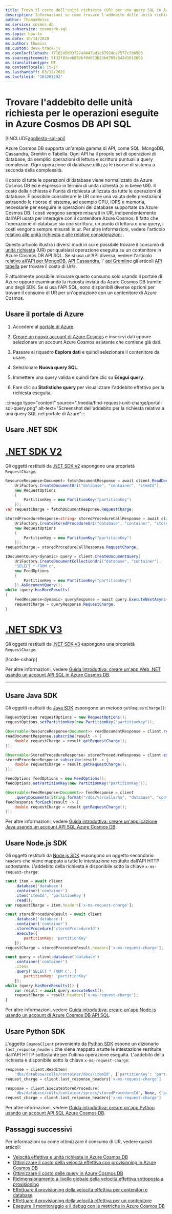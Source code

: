 ```yaml
---
title: Trova il costo dell'unità richiesta (UR) per una query SQL in Azure Cosmos DB
description: Informazioni su come trovare l'addebito delle unità richiesta (UR) per le query SQL eseguite su un contenitore di Azure Cosmos. È possibile usare i linguaggi portale di Azure, .NET, Java, Python e Node.js per trovare l'addebito delle UR.
author: ThomasWeiss
ms.service: cosmos-db
ms.subservice: cosmosdb-sql
ms.topic: how-to
ms.date: 10/14/2020
ms.author: thweiss
ms.custom: devx-track-js
ms.openlocfilehash: f716245d93727a0447bd1c67924ce7577c70b503
ms.sourcegitcommit: 5f32f03eeb892bf0d023b23bd709e642d1812696
ms.translationtype: MT
ms.contentlocale: it-IT
ms.lasthandoff: 03/12/2021
ms.locfileid: "103201292"
---
```

# <a name="find-the-request-unit-charge-for-operations-executed-in-azure-cosmos-db-sql-api"></a>Trovare l'addebito delle unità richiesta per le operazioni eseguite in Azure Cosmos DB API SQL
[!INCLUDE[appliesto-sql-api](includes/appliesto-sql-api.md)]

Azure Cosmos DB supporta un'ampia gamma di API, come SQL, MongoDB, Cassandra, Gremlin e Tabella. Ogni API ha il proprio set di operazioni di database, da semplici operazioni di lettura e scrittura puntuali a query complesse. Ogni operazione di database utilizza le risorse di sistema a seconda della complessità.

Il costo di tutte le operazioni di database viene normalizzato da Azure Cosmos DB ed è espresso in termini di unità richiesta (o in breve UR). Il costo della richiesta è l'unità di richiesta utilizzata da tutte le operazioni di database. È possibile considerare le UR come una valuta delle prestazioni astraendo le risorse di sistema, ad esempio CPU, IOPS e memoria, necessarie per eseguire le operazioni del database supportate da Azure Cosmos DB. I costi vengono sempre misurati in UR, indipendentemente dall'API usata per interagire con il contenitore Azure Cosmos. Il fatto che l'operazione di database sia una scrittura, un punto di lettura o una query, i costi vengono sempre misurati in ur. Per altre informazioni, vedere l'articolo [relativo alle unità richiesta e alle relative considerazioni](request-units.md) .

Questo articolo illustra i diversi modi in cui è possibile trovare il consumo di [unità richiesta](request-units.md) (UR) per qualsiasi operazione eseguita su un contenitore in Azure Cosmos DB API SQL. Se si usa un'API diversa, vedere l'articolo [relativo all'API per MongoDB](find-request-unit-charge-mongodb.md), [API Cassandra](find-request-unit-charge-cassandra.md), l' [api Gremlin](find-request-unit-charge-gremlin.md)e gli articoli [API tabella](find-request-unit-charge-table.md) per trovare il costo di Ur/s.

È attualmente possibile misurare questo consumo solo usando il portale di Azure oppure esaminando la risposta inviata da Azure Cosmos DB tramite uno degli SDK. Se si usa l'API SQL, sono disponibili diverse opzioni per trovare il consumo di UR per un'operazione con un contenitore di Azure Cosmos.

## <a name="use-the-azure-portal"></a>Usare il portale di Azure

1. Accedere al [portale di Azure](https://portal.azure.com/).

1. [Creare un nuovo account di Azure Cosmos](create-sql-api-dotnet.md#create-account) e inserirvi dati oppure selezionare un account Azure Cosmos esistente che contiene già dati.

1. Passare al riquadro **Esplora dati** e quindi selezionare il contenitore da usare.

1. Selezionare **Nuova query SQL**.

1. Immettere una query valida e quindi fare clic su **Esegui query**.

1. Fare clic su **Statistiche query** per visualizzare l'addebito effettivo per la richiesta eseguita.

:::image type="content" source="./media/find-request-unit-charge/portal-sql-query.png" alt-text="Screenshot dell'addebito per la richiesta relativa a una query SQL nel portale di Azure":::

## <a name="use-the-net-sdk"></a>Usare .NET SDK

# <a name="net-sdk-v2"></a>[.NET SDK V2](#tab/dotnetv2)

Gli oggetti restituiti da [.NET SDK v2](https://www.nuget.org/packages/Microsoft.Azure.DocumentDB/) espongono una proprietà `RequestCharge`:

```csharp
ResourceResponse<Document> fetchDocumentResponse = await client.ReadDocumentAsync(
    UriFactory.CreateDocumentUri("database", "container", "itemId"),
    new RequestOptions
    {
        PartitionKey = new PartitionKey("partitionKey")
    });
var requestCharge = fetchDocumentResponse.RequestCharge;

StoredProcedureResponse<string> storedProcedureCallResponse = await client.ExecuteStoredProcedureAsync<string>(
    UriFactory.CreateStoredProcedureUri("database", "container", "storedProcedureId"),
    new RequestOptions
    {
        PartitionKey = new PartitionKey("partitionKey")
    });
requestCharge = storedProcedureCallResponse.RequestCharge;

IDocumentQuery<dynamic> query = client.CreateDocumentQuery(
    UriFactory.CreateDocumentCollectionUri("database", "container"),
    "SELECT * FROM c",
    new FeedOptions
    {
        PartitionKey = new PartitionKey("partitionKey")
    }).AsDocumentQuery();
while (query.HasMoreResults)
{
    FeedResponse<dynamic> queryResponse = await query.ExecuteNextAsync<dynamic>();
    requestCharge = queryResponse.RequestCharge;
}
```

# <a name="net-sdk-v3"></a>[.NET SDK V3](#tab/dotnetv3)

Gli oggetti restituiti da [.NET SDK v3](https://www.nuget.org/packages/Microsoft.Azure.Cosmos/) espongono una proprietà `RequestCharge`:

[!code-csharp[](~/samples-cosmosdb-dotnet-v3/Microsoft.Azure.Cosmos/tests/Microsoft.Azure.Cosmos.Tests/SampleCodeForDocs/CustomDocsSampleCode.cs?name=GetRequestCharge)]

Per altre informazioni, vedere [Guida introduttiva: creare un'app Web .NET usando un account API SQL in Azure Cosmos DB](create-sql-api-dotnet.md).

---

## <a name="use-the-java-sdk"></a>Usare Java SDK

Gli oggetti restituiti da [Java SDK](https://mvnrepository.com/artifact/com.microsoft.azure/azure-cosmosdb) espongono un metodo `getRequestCharge()`:

```java
RequestOptions requestOptions = new RequestOptions();
requestOptions.setPartitionKey(new PartitionKey("partitionKey"));

Observable<ResourceResponse<Document>> readDocumentResponse = client.readDocument(String.format("/dbs/%s/colls/%s/docs/%s", "database", "container", "itemId"), requestOptions);
readDocumentResponse.subscribe(result -> {
    double requestCharge = result.getRequestCharge();
});

Observable<StoredProcedureResponse> storedProcedureResponse = client.executeStoredProcedure(String.format("/dbs/%s/colls/%s/sprocs/%s", "database", "container", "storedProcedureId"), requestOptions, null);
storedProcedureResponse.subscribe(result -> {
    double requestCharge = result.getRequestCharge();
});

FeedOptions feedOptions = new FeedOptions();
feedOptions.setPartitionKey(new PartitionKey("partitionKey"));

Observable<FeedResponse<Document>> feedResponse = client
    .queryDocuments(String.format("/dbs/%s/colls/%s", "database", "container"), "SELECT * FROM c", feedOptions);
feedResponse.forEach(result -> {
    double requestCharge = result.getRequestCharge();
});
```

Per altre informazioni, vedere [Guida introduttiva: creare un'applicazione Java usando un account API SQL Azure Cosmos DB](create-sql-api-java.md).

## <a name="use-the-nodejs-sdk"></a>Usare Node.js SDK

Gli oggetti restituiti da [Node.js SDK](https://www.npmjs.com/package/@azure/cosmos) espongono un oggetto secondario `headers` che viene mappato a tutte le intestazione restituite dall'API HTTP sottostante. L'addebito della richiesta è disponibile sotto la chiave `x-ms-request-charge`:

```javascript
const item = await client
    .database('database')
    .container('container')
    .item('itemId', 'partitionKey')
    .read();
var requestCharge = item.headers['x-ms-request-charge'];

const storedProcedureResult = await client
    .database('database')
    .container('container')
    .storedProcedure('storedProcedureId')
    .execute({
        partitionKey: 'partitionKey'
    });
requestCharge = storedProcedureResult.headers['x-ms-request-charge'];

const query = client.database('database')
    .container('container')
    .items
    .query('SELECT * FROM c', {
        partitionKey: 'partitionKey'
    });
while (query.hasMoreResults()) {
    var result = await query.executeNext();
    requestCharge = result.headers['x-ms-request-charge'];
}
```

Per altre informazioni, vedere [Guida introduttiva: creare un'app Node.js usando un account di Azure Cosmos DB API SQL](create-sql-api-nodejs.md). 

## <a name="use-the-python-sdk"></a>Usare Python SDK

L'oggetto `CosmosClient` proveniente da [Python SDK](https://pypi.org/project/azure-cosmos/) espone un dizionario `last_response_headers` che viene mappato a tutte le intestazione restituite dall'API HTTP sottostante per l'ultima operazione eseguita. L'addebito della richiesta è disponibile sotto la chiave `x-ms-request-charge`:

```python
response = client.ReadItem(
    'dbs/database/colls/container/docs/itemId', {'partitionKey': 'partitionKey'})
request_charge = client.last_response_headers['x-ms-request-charge']

response = client.ExecuteStoredProcedure(
    'dbs/database/colls/container/sprocs/storedProcedureId', None, {'partitionKey': 'partitionKey'})
request_charge = client.last_response_headers['x-ms-request-charge']
```

Per altre informazioni, vedere [Guida introduttiva: creare un'app Python usando un account API SQL Azure Cosmos DB](create-sql-api-python.md). 

## <a name="next-steps"></a>Passaggi successivi

Per informazioni su come ottimizzare il consumo di UR, vedere questi articoli:

* [Velocità effettiva e unità richiesta in Azure Cosmos DB](request-units.md)
* [Ottimizzare il costo della velocità effettiva con provisioning in Azure Cosmos DB](optimize-cost-throughput.md)
* [Ottimizzare il costo delle query in Azure Cosmos DB](./optimize-cost-reads-writes.md)
* [Ridimensionamento a livello globale della velocità effettiva sottoposta a provisioning](./request-units.md)
* [Effettuare il provisioning della velocità effettiva per contenitori e database](set-throughput.md)
* [Effettuare il provisioning della velocità effettiva per un contenitore](how-to-provision-container-throughput.md)
* [Eseguire il monitoraggio e il debug con le metriche in Azure Cosmos DB](use-metrics.md)
